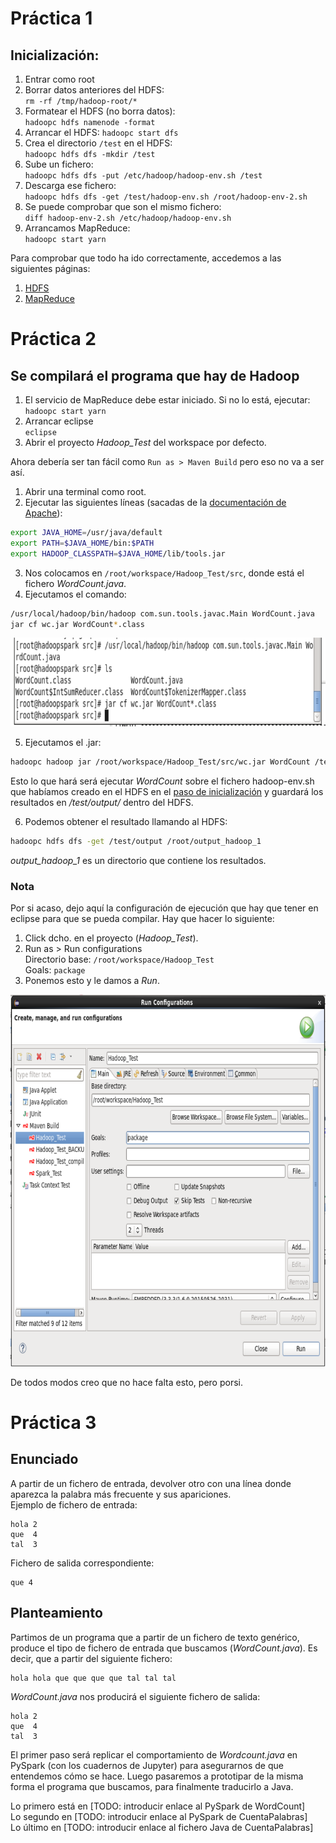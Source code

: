 # Práctica 1
## Inicialización:
1. Entrar como root
2. Borrar datos anteriores del HDFS:  
`rm -rf /tmp/hadoop-root/*`
3. Formatear el HDFS (no borra datos):  
`hadoopc hdfs namenode -format`
4. Arrancar el HDFS:
`hadoopc start dfs`
5. Crea el directorio `/test` en el HDFS:  
`hadoopc hdfs dfs -mkdir /test`
6. Sube un fichero:  
`hadoopc hdfs dfs -put /etc/hadoop/hadoop-env.sh /test`
7. Descarga ese fichero:  
`hadoopc hdfs dfs -get /test/hadoop-env.sh /root/hadoop-env-2.sh`
8. Se puede comprobar que son el mismo fichero:  
`diff hadoop-env-2.sh /etc/hadoop/hadoop-env.sh`
9. Arrancamos MapReduce:  
`hadoopc start yarn`

Para comprobar que todo ha ido correctamente, accedemos a las siguientes páginas:
1. [HDFS](http://localhost:50070)
2. [MapReduce](http://localhost:8088)



# Práctica 2
## Se compilará el programa que hay de Hadoop
1. El servicio de MapReduce debe estar iniciado. Si no lo está, ejecutar:  
`hadoopc start yarn`
2. Arrancar eclipse  
`eclipse`
3. Abrir el proyecto *Hadoop\_Test* del workspace por defecto.  

Ahora debería ser tan fácil como `Run as > Maven Build` pero eso no va a ser así.
1. Abrir una terminal como root.
2. Ejecutar las siguientes líneas (sacadas de la [documentación de Apache](https://hadoop.apache.org/docs/r2.6.0/hadoop-mapreduce-client/hadoop-mapreduce-client-core/MapReduceTutorial.html#Usage)):  
```bash
export JAVA_HOME=/usr/java/default
export PATH=$JAVA_HOME/bin:$PATH
export HADOOP_CLASSPATH=$JAVA_HOME/lib/tools.jar
```
3. Nos colocamos en `/root/workspace/Hadoop_Test/src`, donde está el fichero *WordCount.java*.  
4. Ejecutamos el comando:  
```bash
/usr/local/hadoop/bin/hadoop com.sun.tools.javac.Main WordCount.java
jar cf wc.jar WordCount*.class
```
![Compilación](img/CompilarWordCount.png)


5. Ejecutamos el .jar:  
```bash
hadoopc hadoop jar /root/workspace/Hadoop_Test/src/wc.jar WordCount /test/hadoop-env.sh /test/output
```
Esto lo que hará será ejecutar *WordCount* sobre el fichero hadoop-env.sh que habíamos creado en el HDFS en el [paso de inicialización](#Inicialización) y guardará los resultados en */test/output/* dentro del HDFS.  

6. Podemos obtener el resultado llamando al HDFS:  
```bash
hadoopc hdfs dfs -get /test/output /root/output_hadoop_1
```
*output_hadoop_1* es un directorio que contiene los resultados.

### Nota
Por si acaso, dejo aquí la configuración de ejecución que hay que tener en eclipse para que se pueda compilar. Hay que hacer lo siguiente:  
1. Click dcho. en el proyecto (*Hadoop_Test*).  
2. Run as > Run configurations  
Directorio base: `/root/workspace/Hadoop_Test`  
Goals: `package`
3. Ponemos esto y le damos a *Run*.  

![Foto de la Run config.](img/RunConfigEclipse.png)  

De todos modos creo que no hace falta esto, pero porsi.


# Práctica 3
## Enunciado
A partir de un fichero de entrada, devolver otro con una línea donde aparezca la palabra más frecuente y sus apariciones.  
Ejemplo de fichero de entrada:
```
hola 2
que  4
tal  3
```
Fichero de salida correspondiente:
```
que 4
```

## Planteamiento
Partimos de un programa que a partir de un fichero de texto genérico, produce el tipo de fichero de entrada que buscamos (*WordCount.java*). Es decir, que a partir del siguiente fichero:
```
hola hola que que que que tal tal tal
```
*WordCount.java* nos producirá el siguiente fichero de salida:
```
hola 2
que  4
tal  3
```
El primer paso será replicar el comportamiento de *Wordcount.java* en PySpark (con los cuadernos de Jupyter) para asegurarnos de que entendemos cómo se hace. Luego pasaremos a prototipar de la misma forma el programa que buscamos, para finalmente traducirlo a Java.  

Lo primero está en [TODO: introducir enlace al PySpark de WordCount]  
Lo segundo en [TODO: introducir enlace al PySpark de CuentaPalabras]  
Lo último en [TODO: introducir enlace al fichero Java de CuentaPalabras]  
